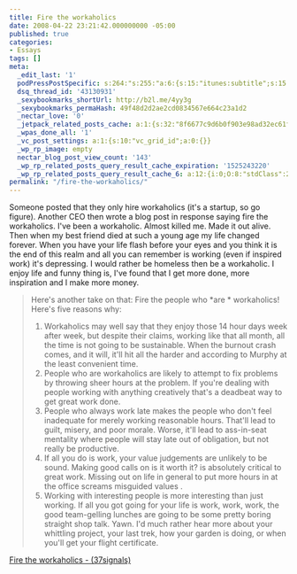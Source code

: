 ```yaml
---
title: Fire the workaholics
date: 2008-04-22 23:21:42.000000000 -05:00
published: true
categories:
- Essays
tags: []
meta:
  _edit_last: '1'
  podPressPostSpecific: s:264:"s:255:"a:6:{s:15:"itunes:subtitle";s:15:"##PostExcerpt##";s:14:"itunes:summary";s:15:"##PostExcerpt##";s:15:"itunes:keywords";s:17:"##WordPressCats##";s:13:"itunes:author";s:10:"##Global##";s:15:"itunes:explicit";s:7:"Default";s:12:"itunes:block";s:7:"Default";}";";
  dsq_thread_id: '43130931'
  _sexybookmarks_shortUrl: http://b2l.me/4yy3g
  _sexybookmarks_permaHash: 49f48d2d2ae2cd0834567e664c23a1d2
  _nectar_love: '0'
  _jetpack_related_posts_cache: a:1:{s:32:"8f6677c9d6b0f903e98ad32ec61f8deb";a:2:{s:7:"expires";i:1503299540;s:7:"payload";a:3:{i:0;a:1:{s:2:"id";i:713;}i:1;a:1:{s:2:"id";i:869;}i:2;a:1:{s:2:"id";i:615;}}}}
  _wpas_done_all: '1'
  _vc_post_settings: a:1:{s:10:"vc_grid_id";a:0:{}}
  _wp_rp_image: empty
  nectar_blog_post_view_count: '143'
  _wp_rp_related_posts_query_result_cache_expiration: '1525243220'
  _wp_rp_related_posts_query_result_cache_6: a:12:{i:0;O:8:"stdClass":2:{s:7:"post_id";s:3:"626";s:5:"score";s:18:"60.691077672814586";}i:1;O:8:"stdClass":2:{s:7:"post_id";s:3:"615";s:5:"score";s:15:"55.832782040246";}i:2;O:8:"stdClass":2:{s:7:"post_id";s:3:"700";s:5:"score";s:18:"52.376591128074466";}i:3;O:8:"stdClass":2:{s:7:"post_id";s:3:"624";s:5:"score";s:18:"52.376591128074466";}i:4;O:8:"stdClass":2:{s:7:"post_id";s:3:"695";s:5:"score";s:17:"50.69041647235317";}i:5;O:8:"stdClass":2:{s:7:"post_id";s:3:"625";s:5:"score";s:17:"49.74093800415744";}i:6;O:8:"stdClass":2:{s:7:"post_id";s:3:"396";s:5:"score";s:18:"19.510557723739954";}i:7;O:8:"stdClass":2:{s:7:"post_id";s:3:"605";s:5:"score";s:18:"19.257432277207013";}i:8;O:8:"stdClass":2:{s:7:"post_id";s:3:"603";s:5:"score";s:18:"18.108453003342902";}i:9;O:8:"stdClass":2:{s:7:"post_id";s:4:"3431";s:5:"score";s:18:"17.896555847343723";}i:10;O:8:"stdClass":2:{s:7:"post_id";s:3:"666";s:5:"score";s:17:"16.76312656587473";}i:11;O:8:"stdClass":2:{s:7:"post_id";s:3:"177";s:5:"score";s:18:"15.813648097679007";}}
permalink: "/fire-the-workaholics/"
---
```

Someone posted that they only hire workaholics (it's a startup, so go figure).  Another CEO then wrote a blog post in response saying fire the workaholics.  I've been a workaholic.  Almost killed me.  Made it out alive.  Then when my best friend died at such a young age my life changed forever.  When you have your life flash before your eyes and you think it is the end of this realm and all you can remember is working (even if inspired work) it's depressing.  I would rather be homeless then be a workaholic.  I enjoy life and funny thing is, I've found that I get more done, more inspiration and I make more money.</p>
<blockquote><p>Here's another take on that: Fire the people who  *are * workaholics! Here's five reasons why:</p>
<ol>
<li>Workaholics may well say that they enjoy those 14 hour days week after week, but despite their claims, working like that all month, all the time is not going to be sustainable. When the burnout crash comes, and it will, it'll hit all the harder and according to Murphy at the least convenient time.</li>
<li>People who are workaholics are likely to attempt to fix problems by throwing sheer hours at the problem. If you're dealing with people working with anything creatively that's a deadbeat way to get great work done.</li>
<li>People who always work late makes the people who don't feel inadequate for merely working reasonable hours. That'll lead to guilt, misery, and poor morale. Worse, it'll lead to ass-in-seat mentality where people will stay late out of obligation, but not really be productive.</li>
<li>If all you do is work, your value judgements are unlikely to be sound. Making good calls on is it worth it? is absolutely critical to great work. Missing out on life in general to put more hours in at the office screams misguided values .</li>
<li>Working with interesting people is more interesting than just working. If all you got going for your life is work, work, work, the good team-gelling lunches are going to be some pretty boring straight shop talk. Yawn. I'd much rather hear more about your whittling project, your last trek, how your garden is doing, or when you'll get your flight certificate.</li>
</ol>
</blockquote>
<p><a href="http://www.37signals.com/svn/posts/902-fire-the-workaholics" rel="nofollow">Fire the workaholics - (37signals)</a></p>
